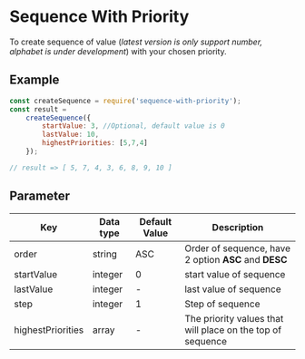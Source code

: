 # Sequence With Priority
To create sequence of value (*latest version is only support number, alphabet is under development*) with your chosen priority.


## Example
```js
const createSequence = require('sequence-with-priority');
const result = 
	createSequence({
		startValue: 3, //Optional, default value is 0
		lastValue: 10,
		highestPriorities: [5,7,4]
	});

// result => [ 5, 7, 4, 3, 6, 8, 9, 10 ]
```

## Parameter
|Key|Data type|Default Value|Description|
|--|--|--|--|
|order|string|ASC|Order of sequence, have 2 option **ASC** and **DESC**|
|startValue|integer|0|start value of sequence
|lastValue|integer|-|last value of sequence|
|step|integer|1|Step of sequence|
|highestPriorities|array|-|The priority values that will place on the top of sequence|
